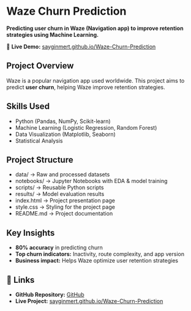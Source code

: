 # Waze Churn Prediction  
**Predicting user churn in Waze (Navigation app) to improve retention strategies using Machine Learning.**  

🔗 **Live Demo:** [sayginmert.github.io/Waze-Churn-Prediction](https://sayginmert.github.io/Waze-Churn-Prediction/)  

## Project Overview  
Waze is a popular navigation app used worldwide. This project aims to predict **user churn**, helping Waze improve retention strategies.  

## Skills Used  
- Python (Pandas, NumPy, Scikit-learn)  
- Machine Learning (Logistic Regression, Random Forest)  
- Data Visualization (Matplotlib, Seaborn)  
- Statistical Analysis

## Project Structure  
- data/ -> Raw and processed datasets
- notebooks/ -> Jupyter Notebooks with EDA & model training
- scripts/ -> Reusable Python scripts
- results/ -> Model evaluation results
- index.html -> Project presentation page
- style.css -> Styling for the project page
- README.md -> Project documentation

## Key Insights  
- **80% accuracy** in predicting churn  
- **Top churn indicators:** Inactivity, route complexity, and app version  
- **Business impact:** Helps Waze optimize user retention strategies  

## 📎 Links  
- **GitHub Repository:** [GitHub](https://github.com/sayginmert/Waze-Churn-Prediction)  
- **Live Project:** [sayginmert.github.io/Waze-Churn-Prediction](https://sayginmert.github.io/Waze-Churn-Prediction/)  
